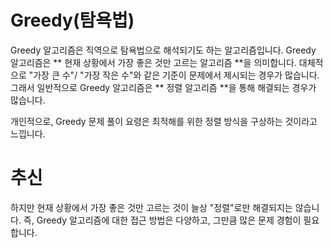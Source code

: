 # Greedy(탐욕법)

Greedy 알고리즘은 직역으로 탐욕법으로 해석되기도 하는 알고리즘입니다.
Greedy 알고리즘은 ** 현재 상황에서 가장 좋은 것만 고르는 알고리즘 **을 의미합니다.
대체적으로 "가장 큰 수"/ "가장 작은 수"와 같은 기준이 문제에서 제시되는 경우가 많습니다.
그래서 일반적으로 Greedy 알고리즘은 ** 정렬 알고리즘 **을 통해 해결되는 경우가 많습니다.

개인적으로, Greedy 문제 풀이 요령은 최적해를 위한 정렬 방식을 구상하는 것이라고 느낍니다.

# 추신

하지만 현재 상황에서 가장 좋은 것만 고르는 것이 늘상 "정렬"로만 해결되지는 않습니다.
즉, Greedy 알고리즘에 대한 접근 방법은 다양하고, 그만큼 많은 문제 경험이 필요합니다.
